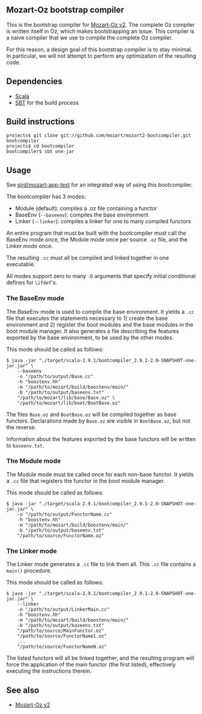 Mozart-Oz bootstrap compiler
----------------------------

This is the bootstrap compiler for [Mozart-Oz v2](https://github.com/mozart/mozart2). The complete Oz compiler is written itself in Oz, which makes bootstrapping an issue. This compiler is a naive compiler that we use to compile the complete Oz compiler.

For this reason, a design goal of this bootstrap compiler is to stay minimal. In particular, we will not attempt to perform any optimization of the resulting code.

## Dependencies

*   [Scala](http://www.scala-lang.org/)
*   [SBT](https://github.com/harrah/xsbt/wiki/Getting-Started-Setup) for the build process

## Build instructions

    projects$ git clone git://github.com/mozart/mozart2-bootcompiler.git bootcompiler
    projects$ cd bootcompiler
    bootcompiler$ sbt one-jar

## Usage

See [sjrd/mozart-app-test](https://github.com/sjrd/mozart-app-test) for an integrated way of using this bootcompiler.

The bootcompiler has 3 modes:

*   Module (default): compiles a .oz file containing a functor
*   BaseEnv (`--baseenv`): compiles the base environment
*   Linker (`--linker`): compiles a linker for one to many compiled functors

An entire program that must be built with the bootcompiler must call the BaseEnv mode once, the Module mode once per source `.oz` file, and the Linker mode once.

The resulting `.cc` must all be compiled and linked together in one executable.

All modes support zero to many `-D` arguments that specify initial conditional defines for `\ifdef`'s.

### The BaseEnv mode

The BaseEnv mode is used to compile the base environment. It yields a `.cc` file that executes the statements necessary to 1) create the base environment and 2) register the boot modules and the base modules in the boot module manager. It also generates a file describing the features exported by the base environment, to be used by the other modes.

This mode should be called as follows:

    $ java -jar "./target/scala-2.9.1/bootcompiler_2.9.1-2.0-SNAPSHOT-one-jar.jar" \
        --baseenv
        -o "/path/to/output/Base.cc"
        -h "boostenv.hh"
        -m "/path/to/mozart/build/boostenv/main/"
        -b "/path/to/output/baseenv.txt"
        "/path/to/mozart/lib/base/Base.oz" \
        "/path/to/mozart/lib/boot/BootBase.oz"

The files `Base.oz` and `BootBase.oz` will be compiled together as base functors. Declarations made by `Base.oz` are visible in `BootBase.oz`, but not the reverse.

Information about the features exported by the base functors will be written to `baseenv.txt`.

### The Module mode

The Module mode must be called once for each non-base functor. It yields a `.cc` file that registers the functor in the boot module manager.

This mode should be called as follows:

    $ java -jar "./target/scala-2.9.1/bootcompiler_2.9.1-2.0-SNAPSHOT-one-jar.jar" \
        -o "/path/to/output/FunctorName.cc"
        -h "boostenv.hh"
        -m "/path/to/mozart/build/boostenv/main/"
        -b "/path/to/output/baseenv.txt"
        "/path/to/source/FunctorName.oz"

### The Linker mode

The Linker mode generates a `.cc` file to link them all. This `.cc` file contains a `main()` procedure.

This mode should be called as follows:

    $ java -jar "./target/scala-2.9.1/bootcompiler_2.9.1-2.0-SNAPSHOT-one-jar.jar" \
        --linker
        -o "/path/to/output/LinkerMain.cc"
        -h "boostenv.hh"
        -m "/path/to/mozart/build/boostenv/main/"
        -b "/path/to/output/baseenv.txt"
        "/path/to/source/MainFunctor.oz"
        "/path/to/source/FunctorName1.oz"
        ...
        "/path/to/source/FunctorNameN.oz"

The listed functors will all be linked together, and the resulting program will force the application of the main functor (the first listed), effectively executing the instructions therein.

## See also ##

*   [Mozart-Oz v2](https://github.com/mozart/mozart2)

